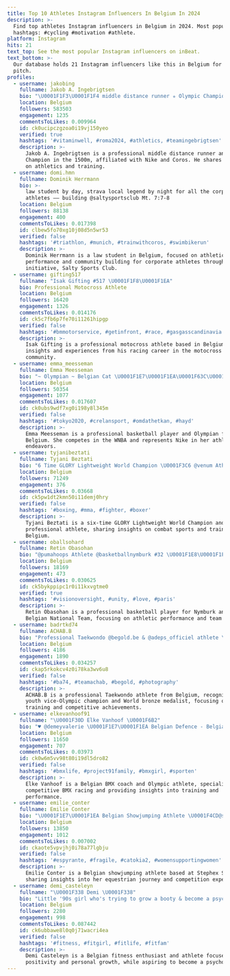 ```yaml
---
title: Top 10 Athletes Instagram Influencers In Belgium In 2024
description: >-
  Find top athletes Instagram influencers in Belgium in 2024. Most popular
  hashtags: #cycling #motivation #athlete.
platform: Instagram
hits: 21
text_top: See the most popular Instagram influencers on inBeat.
text_bottom: >-
  Our database holds 21 Instagram influencers like this in Belgium for you to
  pitch.
profiles:
  - username: jakobing
    fullname: Jakob A. Ingebrigtsen
    bio: "\U0001F1F3\U0001F1F4 middle distance runner ✯ Olympic Champion 1500m \U0001F947\U0001F1EF\U0001F1F5 ✭ @nike athlete \U0001F45F ✮ @corosglobal ⏱️ ✮ @vitaminwellnorge\U0001F964 ❥ @elisabethassers \U0001F48D & Filippa \U0001F476\U0001F3FB"
    location: Belgium
    followers: 583503
    engagement: 1235
    commentsToLikes: 0.009964
    id: ck0ucipczgzoa0i19vj150yeo
    verified: true
    hashtags: '#vitaminwell, #roma2024, #athletics, #teamingebrigtsen'
    description: >-
      Jakob A. Ingebrigtsen is a professional middle distance runner and Olympic
      Champion in the 1500m, affiliated with Nike and Coros. He shares insights
      on athletics and training.
  - username: domi.hmn
    fullname: Dominik Herrmann
    bio: >-
      law student by day, strava local legend by night for all the corporate
      athletes —— building @saltysportsclub Mt. 7:7-8
    location: Belgium
    followers: 88138
    engagement: 400
    commentsToLikes: 0.017398
    id: clbew5fo70xg10j08d5n5wr53
    verified: false
    hashtags: '#triathlon, #munich, #trainwithcoros, #swimbikerun'
    description: >-
      Dominik Herrmann is a law student in Belgium, focused on athletic
      performance and community building for corporate athletes through his
      initiative, Salty Sports Club.
  - username: gifting517
    fullname: "Isak Gifting #517 \U0001F1F8\U0001F1EA"
    bio: Professional Motocross Athlete
    location: Belgium
    followers: 16420
    engagement: 1326
    commentsToLikes: 0.014176
    id: ck5c7fb6p7fe70i11261hipgp
    verified: false
    hashtags: '#bmmotorservice, #getinfront, #race, #gasgasscandinavia'
    description: >-
      Isak Gifting is a professional motocross athlete based in Belgium, sharing
      insights and experiences from his racing career in the motocross
      community.
  - username: emma_meesseman
    fullname: Emma Meesseman
    bio: "~ Olympian ~ Belgian Cat \U0001F1E7\U0001F1EA\U0001F63C\U0001F3C0 ~ WNBA \U0001F1FA\U0001F1F8 • Nike athlete"
    location: Belgium
    followers: 50354
    engagement: 1077
    commentsToLikes: 0.017607
    id: ck0ubs9wdf7xg0i198y8l345m
    verified: false
    hashtags: '#tokyo2020, #crelansport, #omdathetkan, #hayd'
    description: >-
      Emma Meesseman is a professional basketball player and Olympian from
      Belgium. She competes in the WNBA and represents Nike in her athletic
      endeavors.
  - username: tyjanibeztati
    fullname: Tyjani Beztati
    bio: "6 Time GLORY Lightweight World Champion \U0001F3C6 @venum Athlete @motionstudionl"
    location: Belgium
    followers: 71249
    engagement: 376
    commentsToLikes: 0.03668
    id: ck5pw1dt2kmn50i11demj0hry
    verified: false
    hashtags: '#boxing, #mma, #fighter, #boxer'
    description: >-
      Tyjani Beztati is a six-time GLORY Lightweight World Champion and a
      professional athlete, sharing insights on combat sports and training from
      Belgium.
  - username: oballsohard
    fullname: Retin Obasohan
    bio: "@pumahoops Athlete @basketballnymburk #32 \U0001F1E8\U0001F1FF Belgian National Team #15 \U0001F1E7\U0001F1EA VISION OVER SIGHT - VØS"
    location: Belgium
    followers: 18169
    engagement: 473
    commentsToLikes: 0.030625
    id: ck5bykppipc1r0i11kxvgtme0
    verified: true
    hashtags: '#visionoversight, #unity, #love, #paris'
    description: >-
      Retin Obasohan is a professional basketball player for Nymburk and the
      Belgian National Team, focusing on athletic performance and team unity.
  - username: badrtkd74
    fullname: ACHAB.B
    bio: "Professional Taekwondo @begold.be & @adeps_officiel athlete \U0001F1E7\U0001F1EA Youth vice-Olympic champion, World bronze medalist and silver Europeans u21 \U0001F947"
    location: Belgium
    followers: 4186
    engagement: 1890
    commentsToLikes: 0.034257
    id: ckap5rkokcv4z0i78ka3wv6u8
    verified: false
    hashtags: '#ba74, #teamachab, #begold, #photography'
    description: >-
      ACHAB.B is a professional Taekwondo athlete from Belgium, recognized as a
      youth vice-Olympic champion and World bronze medalist, focusing on
      training and competitive achievements.
  - username: elkevanhoof91
    fullname: "\U0001F30D Elke Vanhoof \U0001F6B2"
    bio: "♥️ @demeyvalerie \U0001F1E7\U0001F1EA Belgian Defence - Belgian Team \U0001F3C6 2016 & 2020 Olympic Athlete \U0001F1EA\U0001F1FAEuro Champ \U0001F947\U0001F948\U0001F949 \U0001F393 BMX Coach\U0001F447\U0001F3FB"
    location: Belgium
    followers: 11650
    engagement: 707
    commentsToLikes: 0.03973
    id: ck0w6m5vv98t80i19dl5dro82
    verified: false
    hashtags: '#bmxlife, #project91family, #bmxgirl, #sporten'
    description: >-
      Elke Vanhoof is a Belgian BMX coach and Olympic athlete, specializing in
      competitive BMX racing and providing insights into training and
      performance.
  - username: emilie_conter
    fullname: Emilie Conter
    bio: "\U0001F1E7\U0001F1EA Belgian Showjumping Athlete \U0001F4CD@stephexstables Personal account: @emilie.conter"
    location: Belgium
    followers: 13850
    engagement: 1012
    commentsToLikes: 0.007002
    id: ckaote5vpvjhj0i78a77lgbju
    verified: false
    hashtags: '#espyrante, #fragile, #catokia2, #womensupportingwomen'
    description: >-
      Emilie Conter is a Belgian showjumping athlete based at Stephex Stables,
      sharing insights into her equestrian journey and competition experiences.
  - username: demi_casteleyn
    fullname: "\U0001F338 Demi \U0001F338"
    bio: "Little '90s girl who's trying to grow a booty & become a psychologist\U0001F496 @bootytools athlete \U0001F351"
    location: Belgium
    followers: 2280
    engagement: 998
    commentsToLikes: 0.087442
    id: ck6ubbawe8l0q0j71wacri4ea
    verified: false
    hashtags: '#fitness, #fitgirl, #fitlife, #fitfam'
    description: >-
      Demi Casteleyn is a Belgian fitness enthusiast and athlete focused on body
      positivity and personal growth, while aspiring to become a psychologist.
---
```


